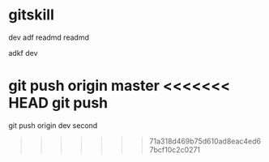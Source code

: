 # gitskill

dev adf readmd readmd

adkf
dev

git push origin master
<<<<<<< HEAD
git push
=======

git push origin dev second
>>>>>>> 71a318d469b75d610ad8eac4ed67bcf10c2c0271

